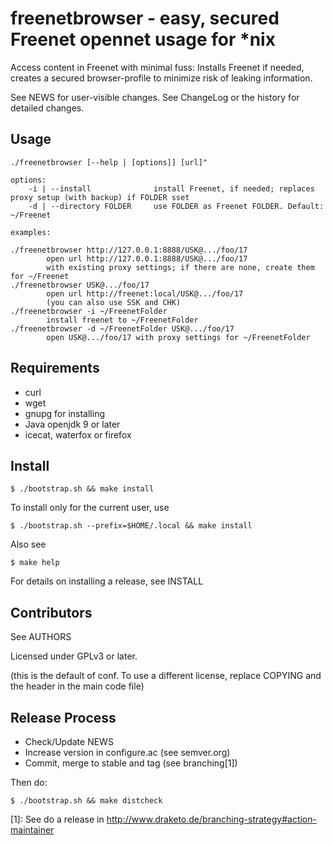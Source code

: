 freenetbrowser - easy, secured Freenet opennet usage for *nix
======================================

Access content in Freenet with minimal fuss:
Installs Freenet if needed, creates a secured browser-profile
to minimize risk of leaking information.

See NEWS for user-visible changes.
See ChangeLog or the history for detailed changes.

## Usage

    ./freenetbrowser [--help | [options]] [url]"
    
    options:
        -i | --install      		install Freenet, if needed; replaces proxy setup (with backup) if FOLDER sset
        -d | --directory FOLDER		use FOLDER as Freenet FOLDER. Default: ~/Freenet
    
    examples:
    
    ./freenetbrowser http://127.0.0.1:8888/USK@.../foo/17
            open url http://127.0.0.1:8888/USK@.../foo/17
            with existing proxy settings; if there are none, create them for ~/Freenet
    ./freenetbrowser USK@.../foo/17
            open url http://freenet:local/USK@.../foo/17
            (you can also use SSK and CHK)
    ./freenetbrowser -i ~/FreenetFolder
            install freenet to ~/FreenetFolder
    ./freenetbrowser -d ~/FreenetFolder USK@.../foo/17
            open USK@.../foo/17 with proxy settings for ~/FreenetFolder

## Requirements

- curl
- wget
- gnupg for installing
- Java openjdk 9 or later
- icecat, waterfox or firefox

## Install

    $ ./bootstrap.sh && make install

To install only for the current user, use

    $ ./bootstrap.sh --prefix=$HOME/.local && make install

Also see

    $ make help

For details on installing a release, see INSTALL

## Contributors

See AUTHORS

Licensed under GPLv3 or later.

(this is the default of conf. To use a different license, replace
COPYING and the header in the main code file)

## Release Process

* Check/Update NEWS
* Increase version in configure.ac (see semver.org)
* Commit, merge to stable and tag (see branching[1])

Then do:

    $ ./bootstrap.sh && make distcheck

[1]: See do a release in
     http://www.draketo.de/branching-strategy#action-maintainer

